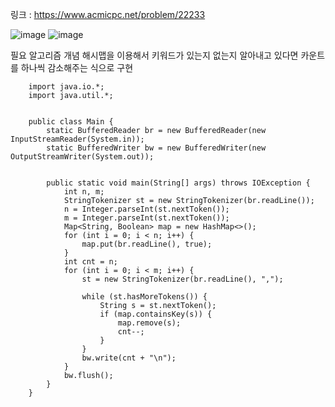 링크 : https://www.acmicpc.net/problem/22233

![image](https://user-images.githubusercontent.com/62640768/218301513-6b3ffbb5-cfbf-44aa-b22e-07b660442cdb.png)
![image](https://user-images.githubusercontent.com/62640768/218301518-15c959d1-ea1e-4678-a997-146f48195e8b.png)

필요 알고리즘 개념
해시맵을 이용해서 키워드가 있는지 없는지 알아내고 있다면 카운트를 하나씩 감소해주는 식으로 구현

```
    import java.io.*;
    import java.util.*;


    public class Main {
        static BufferedReader br = new BufferedReader(new InputStreamReader(System.in));
        static BufferedWriter bw = new BufferedWriter(new OutputStreamWriter(System.out));


        public static void main(String[] args) throws IOException {
            int n, m;
            StringTokenizer st = new StringTokenizer(br.readLine());
            n = Integer.parseInt(st.nextToken());
            m = Integer.parseInt(st.nextToken());
            Map<String, Boolean> map = new HashMap<>();
            for (int i = 0; i < n; i++) {
                map.put(br.readLine(), true);
            }
            int cnt = n;
            for (int i = 0; i < m; i++) {
                st = new StringTokenizer(br.readLine(), ",");

                while (st.hasMoreTokens()) {
                    String s = st.nextToken();
                    if (map.containsKey(s)) {
                        map.remove(s);
                        cnt--;
                    }
                }
                bw.write(cnt + "\n");
            }
            bw.flush();
        }
    }
```
